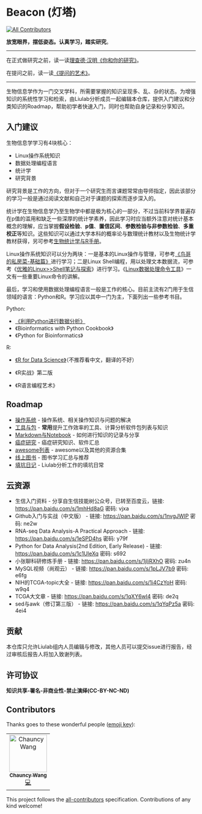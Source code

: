 # Beacon (灯塔)
[![All Contributors](https://img.shields.io/badge/all_contributors-1-orange.svg?style=flat-square)](#contributors)

**放宽眼界，摆低姿态。认真学习，踏实研究**。

***

在正式做研究之前，读一读[理查德·汉明《你和你的研究》](http://www.ruanyifeng.com/blog/2016/04/you-and-your-research.html)。

在提问之前，读一读[《提问的艺术》](https://www.oschina.net/question/124879_45870)。

***

生物信息学作为一门交叉学科，所需要掌握的知识呈现多、乱、杂的状态。为增强知识的系统性学习和检索，由Liulab分析成员一起编辑本仓库，提供入门建议和分类知识的Roadmap，帮助初学者快速入门，同时也帮助自身记录和分享知识。

## 入门建议

生物信息学学习有4块核心：

* Linux操作系统知识
* 数据处理编程语言
* 统计学
* 研究背景

研究背景是工作的方向，但对于一个研究生而言课题常常由导师指定，因此该部分的学习一般是通过阅读文献和自己对于课题的探索而逐步深入的。

统计学在生物信息学乃至生物学中都是极为核心的一部分，不过当前科学界普遍存在p值的滥用和缺乏一些深厚的统计学素养，因此学习时应当额外注意对统计基本概念的理解，应当掌握**假设检验**、**p值**、**置信区间**、**参数检验与非参数检验**、**多重校正**等知识。这些知识可以通过大学本科的概率论与数理统计教材以及生物统计学教材获得，另可参考[生物统计学与R手册](https://github.com/ShixiangWang/Handbook_of_biostatistic_R)。

Linux操作系统知识可以分为两块：一是基本的Linux操作与管理，可参考[《鸟哥的私房菜-基础篇》](http://cn.linux.vbird.org/linux_basic/linux_basic.php)进行学习；二是Linux Shell编程，用以处理文本数据流，可参考《[优雅的Linux>>Shell笔记与探索](https://www.jianshu.com/nb/13897796)》进行学习。《[Linux数据处理命令工具](https://www.shixiangwang.top/post/2017-09-03-linux-data-analysis-tools/)》一文有一些重要Linux命令的讲解。

最后，学习和使用数据处理编程语言一般是工作的核心。目前主流有2门用于生信领域的语言：Python和R。学习应以其中一门为主，下面列出一些参考书目。

Python:

* [《利用Python进行数据分析》](https://www.jianshu.com/nb/19743417)
* 《Bioinformatics with Python Cookbook》
* 《Python for Bioinformatics》

R:

* [《R for Data Science》](http://r4ds.had.co.nz/)（不推荐看中文，翻译的不好）

* 《R实战》第二版
* 《R语言编程艺术》


## Roadmap

* [操作系统](OS/README.md) - 操作系统、相关操作知识与问题的解决
* [工具与包](Tools/README.md) - **常用**提升工作效率的工具、计算分析软件包列表与知识
* [Markdown与Notebook](Markdown/README.md) - 如何进行知识的记录与分享
* [癌症研究](Cancer-research/README.md) - 癌症研究知识、软件汇总
* [awesome列表](Awesome-list/README.md) - awesome以及其他的资源合集
* [线上图书](Online-books/README.md) - 图书学习汇总与推荐
* [填坑日记](Diary/README.md) - Liulab分析工作的填坑日常


## 云资源

- 生信入门资料 - 分享自生信技能树公众号，已转至百度云，链接: https://pan.baidu.com/s/1mhHd8aG 密码: vjxa
- Github入门与实战（中文版） - 链接: https://pan.baidu.com/s/1nvgJWIP 密码: ne2w
- RNA-seq Data Analysis-A Practical Approach - 链接: https://pan.baidu.com/s/1eSPD4hs 密码: y79f
- Python for Data Analysis(2nd Edition, Early Release) - 链接: https://pan.baidu.com/s/1c1UleXq 密码: s692
- 小张聊科研修炼手册 - 链接: https://pan.baidu.com/s/1jIiRXhO 密码: zu4n
- MySQL视频（尚观云） - 链接: https://pan.baidu.com/s/1pLJV7b9 密码: e6fg
- NIH的TCGA-topic大全 - 链接: https://pan.baidu.com/s/1i4CzYoH 密码: w9q4
- TCGA大文章 - 链接: https://pan.baidu.com/s/1qXY6wI4 密码: de2q
- sed与awk（修订第三版） - 链接: https://pan.baidu.com/s/1qYqPz5a 密码: 4ei4


## 贡献

本仓库只允许Liulab组内人员编辑与修改，其他人员可以提交issue进行报告，经过审核后报告人将加入致谢列表。

## 许可协议

**知识共享-署名-非商业性-禁止演绎(CC-BY-NC-ND)**

## Contributors

Thanks goes to these wonderful people ([emoji key](https://allcontributors.org/docs/en/emoji-key)):

<!-- ALL-CONTRIBUTORS-LIST:START - Do not remove or modify this section -->
<!-- prettier-ignore -->
<table><tr><td align="center"><a href="https://www.shixiangwang.top"><img src="https://avatars1.githubusercontent.com/u/25057508?v=4" width="100px;" alt="Chauncy Wang"/><br /><sub><b>Chauncy Wang</b></sub></a><br /><a href="https://github.com/XSLiuLab/Beacon/commits?author=ShixiangWang" title="Code">💻</a></td></tr></table>
<!-- ALL-CONTRIBUTORS-LIST:END -->

This project follows the [all-contributors](https://github.com/all-contributors/all-contributors) specification. Contributions of any kind welcome!